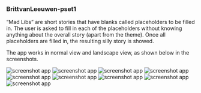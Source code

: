 ### BrittvanLeeuwen-pset1

“Mad Libs” are short stories that have blanks called placeholders to be filled in.
The user is asked to fill in each of the placeholders without knowing anything about the overall story (apart from the theme).
Once all placeholders are filled in, the resulting silly story is showed.


The app works in normal view and landscape view, as shown below in the screenshots.

![screenshot app](doc/screenshot1.jpeg)
![screenshot app](doc/screenshot2.jpeg)
![screenshot app](doc/screenshot3.jpeg)
![screenshot app](doc/screenshot4.jpeg)
![screenshot app](doc/screenshot5.jpeg)
![screenshot app](doc/screenshot6.jpeg)
![screenshot app](doc/screenshot7.jpeg)
![screenshot app](doc/screenshot8.jpeg)
![screenshot app](doc/screenshot9.jpeg)


